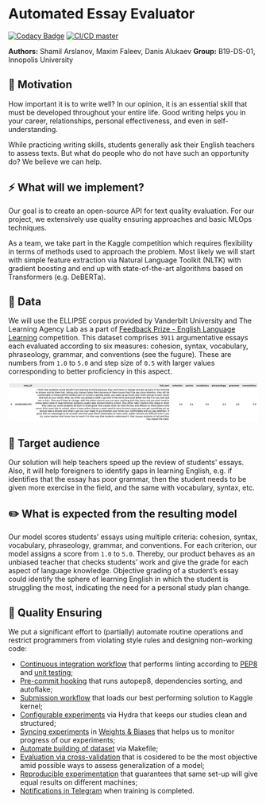 # Automated Essay Evaluator

[![Codacy Badge](https://app.codacy.com/project/badge/Grade/e900ed98717c4c61b7dff288a075c6e8)](https://www.codacy.com/gh/Vitsyn-Morgunov-and-Nikulin/automatic-essay-evaluator/dashboard?utm_source=github.com&amp;utm_medium=referral&amp;utm_content=Vitsyn-Morgunov-and-Nikulin/automatic-essay-evaluator&amp;utm_campaign=Badge_Grade)
[![CI/CD master](https://github.com/Vitsyn-Morgunov-and-Nikulin/automatic-essay-evaluator/actions/workflows/ci.yaml/badge.svg)](https://github.com/Vitsyn-Morgunov-and-Nikulin/automatic-essay-evaluator/actions/workflows/ci.yaml)

**Authors:** Shamil Arslanov, Maxim Faleev, Danis Alukaev
**Group:** B19-DS-01, Innopolis University

## 📝 Motivation

How important it is to write well? In our opinion, it is an essential skill that must be developed throughout your entire life. Good writing helps you in your career, relationships, personal effectiveness, and even in self-understanding.

While practicing writing skills, students generally ask their English teachers to assess texts. But what do people who do not have such an opportunity do? We believe we can help.

## ⚡ What will we implement?

Our goal is to create an open-source API for text quality evaluation. For our project, we extensively use quality ensuring approaches and basic MLOps techniques.

As a team, we take part in the Kaggle competition which requires flexibility in terms of methods used to approach the problem. Most likely we will start with simple feature extraction via Natural Language Toolkit (NLTK) with gradient boosting and end up with state-of-the-art algorithms based on Transformers (e.g. DeBERTa).

## 🐳 Data

We will use the ELLIPSE corpus provided by Vanderbilt University and The Learning Agency Lab as a part of [Feedback Prize - English Language Learning](https://www.kaggle.com/competitions/feedback-prize-english-language-learning) competition. This dataset comprises `3911` argumentative essays each evaluated according to six measures: cohesion, syntax, vocabulary, phraseology, grammar, and conventions (see the fugure). These are numbers from `1.0` to `5.0` and step size of `0.5` with larger values corresponding to better proficiency in this aspect.

![Figure 1. Training sample](docs/Screenshot_2022-09-13_at_15.12.27.png)

## 👤 Target audience

Our solution will help teachers speed up the review of students' essays. Also, it will help foreigners to identify gaps in learning English, e.g. if identifies that the essay has poor grammar, then the student needs to be given more exercise in the field, and the same with vocabulary, syntax, etc.

## ✏️ What is expected from the resulting model

Our model scores students’ essays using multiple criteria: cohesion, syntax, vocabulary, phraseology, grammar, and conventions. For each criterion, our model assigns a score from `1.0` to `5.0`. Thereby, our product behaves as an unbiased teacher that checks students’ work and give the grade for each aspect of language knowledge. Objective grading of a student’s essay could identify the sphere of learning English in which the student is struggling the most, indicating the need for a personal study plan change.

## 🚀 Quality Ensuring
We put a significant effort to (partially) automate routine operations and restrict programmers from violating style rules and designing non-working code:
- [Continuous integration workflow](.github/workflows/ci.yaml) that performs linting according to [PEP8](.flake8) and [unit testing](tests);
- [Pre-commit hooking](.pre-commit-config.yaml) that runs autopep8, dependencies sorting, and autoflake;
- [Submission workflow](.github/workflows/kaggle.yaml) that loads our best performing solution to Kaggle kernel;
- [Configurable experiments](src/config/conf/) via Hydra that keeps our studies clean and structured;
- [Syncing experiments](src/model_finetuning/train.py) in [Weights & Biases](https://wandb.ai/site) that helps us to monitor progress of our experiments;
- [Automate building of dataset](Makefile) via Makefile;
- [Evaluation via cross-validation](src/cross_validate.py) that is cosidered to be the most objective amid possible ways to assess generalization of a model;
- [Reproducible experimentation](src/utils.py) that guarantees that same set-up will give equal results on different machines;
- [Notifications in Telegram](src/utils.py) when training is completed.
